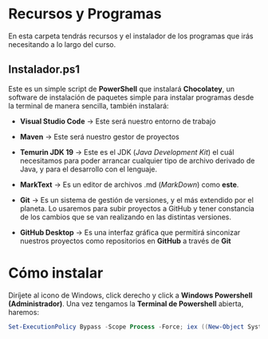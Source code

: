 # Recursos y Programas

En esta carpeta tendrás recursos y el instalador de los programas que irás necesitando a lo largo del curso.



## Instalador.ps1

Este es un simple script de **PowerShell** que instalará **Chocolatey**, un software de instalación de paquetes simple para instalar programas desde la terminal de manera sencilla, también instalará:

* **Visual Studio Code** -> Este será nuestro entorno de trabajo

* **Maven** -> Este será nuestro gestor de proyectos

* **Temurin JDK 19** -> Este es el JDK (_Java Development Kit_) el cuál necesitamos para poder arrancar cualquier tipo de archivo derivado de Java, y para el desarrollo con el lenguaje.

* **MarkText** -> Es un editor de archivos .md (_MarkDown_) como **este**.

* **Git** -> Es un sistema de gestión de versiones, y el más extendido por el planeta. Lo usaremos para subir proyectos a GitHub y tener constancia de los cambios que se van realizando en las distintas versiones.

* **GitHub Desktop** -> Es una interfaz gráfica que permitirá sinconizar nuestros proyectos como repositorios en **GitHub** a través de **Git**

# Cómo instalar
Diríjete al icono de Windows, click derecho y click a **Windows Powershell (Administrador)**. Una vez tengamos la **Terminal de Powershell** abierta, haremos:

```powershell
Set-ExecutionPolicy Bypass -Scope Process -Force; iex ((New-Object System.Net.WebClient).DownloadString('https://raw.githubusercontent.com/katarem/ClasesProgramacionNoe/master/recursos-y-programas/instalador.ps1'))```



